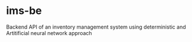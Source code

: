 # ims-be
Backend API of an inventory management system using deterministic and Artitificial neural network approach
